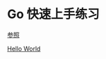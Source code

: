 # Go 快速上手练习

[参照](https://gobyexample-cn.github.io/)

[Hello World](https://gobyexample-cn.github.io/hello-world) 
